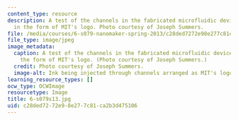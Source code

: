 ```yaml
---
content_type: resource
description: A test of the channels in the fabricated microfluidic device designed
  in the form of MIT's logo. Photo courtesy of Joseph Summers.
file: /media/courses/6-s079-nanomaker-spring-2013/c28ded7272e98e277c81ca2b3d475106_6-s079s13.jpg
file_type: image/jpeg
image_metadata:
  caption: A test of the channels in the fabricated microfluidic device designed in
    the form of MIT's logo. (Photo courtesy of Joseph Summers.)
  credit: Photo courtesy of Joseph Summers.
  image-alt: Ink being injected through channels arranged as MIT's logo.
learning_resource_types: []
ocw_type: OCWImage
resourcetype: Image
title: 6-s079s13.jpg
uid: c28ded72-72e9-8e27-7c81-ca2b3d475106
---
```

